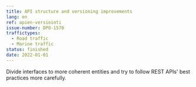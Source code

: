 ```yaml
---
title: API structure and versioning improvements
lang: en
ref: apien-versiointi
issue-number: DPO-1570
traffictypes:
  - Road traffic
  - Marine traffic
status: finished
date: 2022-01-01
---
```


Divide interfaces to more coherent entities and try to follow REST APIs' best
practices more carefully.
